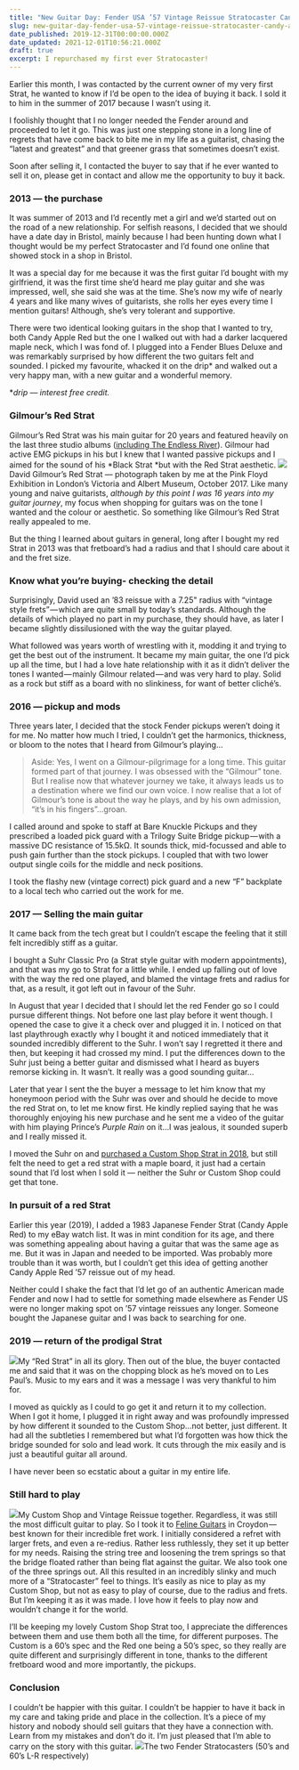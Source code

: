 ```yaml
---
title: "New Guitar Day: Fender USA ’57 Vintage Reissue Stratocaster Candy Apple Red"
slug: new-guitar-day-fender-usa-57-vintage-reissue-stratocaster-candy-apple-red
date_published: 2019-12-31T00:00:00.000Z
date_updated: 2021-12-01T10:56:21.000Z
draft: true
excerpt: I repurchased my first ever Stratocaster!
---
```


Earlier this month, I was contacted by the current owner of my very first Strat, he wanted to know if I’d be open to the idea of buying it back. I sold it to him in the summer of 2017 because I wasn’t using it.

I foolishly thought that I no longer needed the Fender around and proceeded to let it go. This was just one stepping stone in a long line of regrets that have come back to bite me in my life as a guitarist, chasing the “latest and greatest” and that greener grass that sometimes doesn’t exist.

Soon after selling it, I contacted the buyer to say that if he ever wanted to sell it on, please get in contact and allow me the opportunity to buy it back.

### 2013 — the purchase

It was summer of 2013 and I’d recently met a girl and we’d started out on the road of a new relationship. For selfish reasons, I decided that we should have a date day in Bristol, mainly because I had been hunting down what I thought would be my perfect Stratocaster and I’d found one online that showed stock in a shop in Bristol.

It was a special day for me because it was the first guitar I’d bought with my girlfriend, it was the first time she’d heard me play guitar and she was impressed, well, she said she was at the time. She’s now my wife of nearly 4 years and like many wives of guitarists, she rolls her eyes every time I mention guitars! Although, she’s very tolerant and supportive.

There were two identical looking guitars in the shop that I wanted to try, both Candy Apple Red but the one I walked out with had a darker lacquered maple neck, which I was fond of. I plugged into a Fender Blues Deluxe and was remarkably surprised by how different the two guitars felt and sounded. I picked my favourite, whacked it on the drip* and walked out a very happy man, with a new guitar and a wonderful memory.

**drip — interest free credit.*

### Gilmour’s Red Strat

Gilmour’s Red Strat was his main guitar for 20 years and featured heavily on the last three studio albums ([including The Endless River](http://www.gilmourish.com/?page_id=5424)). Gilmour had active EMG pickups in his but I knew that I wanted passive pickups and I aimed for the sound of his *Black Strat *but with the Red Strat aesthetic.
![](__GHOST_URL__/content/images/2021/12/1-TTOSTrp0Y2_Xny87Aix2oA.jpeg)David Gilmour’s Red Strat — photograph taken by me at the Pink Floyd Exhibition in London’s Victoria and Albert Museum, October 2017.
Like many young and naive guitarists, *although by this point I was 16 years into my guitar journey*, my focus when shopping for guitars was on the tone I wanted and the colour or aesthetic. So something like Gilmour’s Red Strat really appealed to me.

But the thing I learned about guitars in general, long after I bought my red Strat in 2013 was that fretboard’s had a radius and that I should care about it and the fret size.

### Know what you’re buying- checking the detail

Surprisingly, David used an ’83 reissue with a 7.25" radius with “vintage style frets” — which are quite small by today’s standards. Although the details of which played no part in my purchase, they should have, as later I became slightly dissilusioned with the way the guitar played.

What followed was years worth of wrestling with it, modding it and trying to get the best out of the instrument. It became my main guitar, the one I’d pick up all the time, but I had a love hate relationship with it as it didn’t deliver the tones I wanted — mainly Gilmour related — and was very hard to play. Solid as a rock but stiff as a board with no slinkiness, for want of better cliché’s.

### 2016 — pickup and mods

Three years later, I decided that the stock Fender pickups weren’t doing it for me. No matter how much I tried, I couldn’t get the harmonics, thickness, or bloom to the notes that I heard from Gilmour’s playing…

> Aside: Yes, I went on a Gilmour-pilgrimage for a long time. This guitar formed part of that journey. I was obsessed with the “Gilmour” tone. But I realise now that whatever journey we take, it always leads us to a destination where we find our own voice. I now realise that a lot of Gilmour’s tone is about the way he plays, and by his own admission, “it’s in his fingers”…groan.

I called around and spoke to staff at Bare Knuckle Pickups and they prescribed a loaded pick guard with a Trilogy Suite Bridge pickup — with a massive DC resistance of 15.5kΩ. It sounds thick, mid-focussed and able to push gain further than the stock pickups. I coupled that with two lower output single coils for the middle and neck positions.

I took the flashy new (vintage correct) pick guard and a new “F” backplate to a local tech who carried out the work for me.

### 2017 — Selling the main guitar

It came back from the tech great but I couldn’t escape the feeling that it still felt incredibly stiff as a guitar.

I bought a Suhr Classic Pro (a Strat style guitar with modern appointments), and that was my go to Strat for a little while. I ended up falling out of love with the way the red one played, and blamed the vintage frets and radius for that, as a result, it got left out in favour of the Suhr.

In August that year I decided that I should let the red Fender go so I could pursue different things. Not before one last play before it went though. I opened the case to give it a check over and plugged it in. I noticed on that last playthrough exactly why I bought it and noticed immediately that it sounded incredibly different to the Suhr. I won’t say I regretted it there and then, but keeping it had crossed my mind. I put the differences down to the Suhr just being a better guitar and dismissed what I heard as buyers remorse kicking in. It wasn’t. It really was a good sounding guitar…

Later that year I sent the the buyer a message to let him know that my honeymoon period with the Suhr was over and should he decide to move the red Strat on, to let me know first. He kindly replied saying that he was thoroughly enjoying his new purchase and he sent me a video of the guitar with him playing Prince’s *Purple Rain* on it…I was jealous, it sounded superb and I really missed it.

I moved the Suhr on and [purchased a Custom Shop Strat in 2018](https://medium.com/redchairriffs/new-guitar-day-fender-custom-shop-stratocaster-44019c0c4f4f), but still felt the need to get a red strat with a maple board, it just had a certain sound that I’d lost when I sold it — neither the Suhr or Custom Shop could get that tone.

### In pursuit of a red Strat

Earlier this year (2019), I added a 1983 Japanese Fender Strat (Candy Apple Red) to my eBay watch list. It was in mint condition for its age, and there was something appealing about having a guitar that was the same age as me. But it was in Japan and needed to be imported. Was probably more trouble than it was worth, but I couldn’t get this idea of getting another Candy Apple Red ’57 reissue out of my head.

Neither could I shake the fact that I’d let go of an authentic American made Fender and now I had to settle for something made elsewhere as Fender US were no longer making spot on ’57 vintage reissues any longer. Someone bought the Japanese guitar and I was back to searching for one.

### 2019 — return of the prodigal Strat
![](__GHOST_URL__/content/images/2021/12/1-twe4kPZ3BlGbIpHqm4jRJw.jpeg)My “Red Strat” in all its glory.
Then out of the blue, the buyer contacted me and said that it was on the chopping block as he’s moved on to Les Paul’s. Music to my ears and it was a message I was very thankful to him for.

I moved as quickly as I could to go get it and return it to my collection. When I got it home, I plugged it in right away and was profoundly impressed by how different it sounded to the Custom Shop…not better, just different. It had all the subtleties I remembered but what I’d forgotten was how thick the bridge sounded for solo and lead work. It cuts through the mix easily and is just a beautiful guitar all around.

I have never been so ecstatic about a guitar in my entire life.

### Still hard to play
![](__GHOST_URL__/content/images/2021/12/1-Yrxl8bDU4X8CxuoKga7mIQ.jpeg)My Custom Shop and Vintage Reissue together.
Regardless, it was still the most difficult guitar to play. So I took it to [Feline Guitars](https://felineguitars.com/) in Croydon — best known for their incredible fret work. I initially considered a refret with larger frets, and even a re-redius. Rather less ruthlessly, they set it up better for my needs. Raising the string tree and loosening the trem springs so that the bridge floated rather than being flat against the guitar. We also took one of the three springs out. All this resulted in an incredibly slinky and much more of a “Stratocaster” feel to things. It’s easily as nice to play as my Custom Shop, but not as easy to play of course, due to the radius and frets. But I’m keeping it as it was made. I love how it feels to play now and wouldn’t change it for the world.

I’ll be keeping my lovely Custom Shop Strat too, I appreciate the differences between them and use them both all the time, for different purposes. The Custom is a 60’s spec and the Red one being a 50’s spec, so they really are quite different and surprisingly different in tone, thanks to the different fretboard wood and more importantly, the pickups.

### Conclusion

I couldn’t be happier with this guitar. I couldn’t be happier to have it back in my care and taking pride and place in the collection. It’s a piece of my history and nobody should sell guitars that they have a connection with. Learn from my mistakes and don’t do it. I’m just pleased that I’m able to carry on the story with this guitar.
![](__GHOST_URL__/content/images/2021/12/1-A6w8FB3Ab76xRa-icyvQpQ.jpeg)The two Fender Stratocasters (50’s and 60’s L-R respectively)
